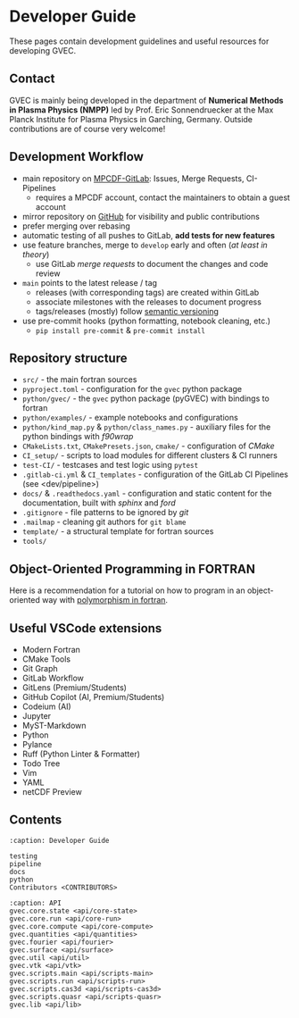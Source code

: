 # Developer Guide

These pages contain development guidelines and useful resources for developing GVEC.

## Contact

GVEC is mainly being developed in the department of **Numerical Methods in Plasma Physics (NMPP)**
led by Prof. Eric Sonnendruecker at the Max Planck Institute for Plasma Physics
in Garching, Germany. Outside contributions are of course very welcome!

<!-- Other Topics -->

## Development Workflow

* main repository on [MPCDF-GitLab](https://gitlab.mpcdf.mpg.de/gvec-group/gvec): Issues, Merge Requests, CI-Pipelines
    * requires a MPCDF account, contact the maintainers to obtain a guest account
* mirror repository on [GitHub](https://github.com/gvec-group/gvec) for visibility and public contributions
* prefer merging over rebasing
* automatic testing of all pushes to GitLab, **add tests for new features**
* use feature branches, merge to `develop` early and often (*at least in theory*)
    * use GitLab *merge requests* to document the changes and code review
* `main` points to the latest release / tag
    * releases (with corresponding tags) are created within GitLab
    * associate milestones with the releases to document progress
    * tags/releases (mostly) follow [semantic versioning](https://semver.org/)
* use pre-commit hooks (python formatting, notebook cleaning, etc.)
    * `pip install pre-commit` & `pre-commit install`

## Repository structure

* `src/` - the main fortran sources
* `pyproject.toml` - configuration for the `gvec` python package
* `python/gvec/` - the `gvec` python package (pyGVEC) with bindings to fortran
* `python/examples/` - example notebooks and configurations
* `python/kind_map.py` & `python/class_names.py` - auxiliary files for the python bindings with *f90wrap*
* `CMakeLists.txt`, `CMakePresets.json`, `cmake/` - configuration of *CMake*
* `CI_setup/` - scripts to load modules for different clusters & CI runners
* `test-CI/` - testcases and test logic using `pytest`
* `.gitlab-ci.yml` & `CI_templates` - configuration of the GitLab CI Pipelines (see <dev/pipeline>)
* `docs/` & `.readthedocs.yaml` - configuration and static content for the documentation, built with *sphinx* and *ford*
* `.gitignore` - file patterns to be ignored by *git*
* `.mailmap` - cleaning git authors for `git blame`
* `template/` - a structural template for fortran sources
* `tools/`

## Object-Oriented Programming in FORTRAN

Here is a recommendation for a tutorial on how to program in an object-oriented way
with [polymorphism in fortran](https://gist.github.com/n-s-k/522f2669979ed6d0582b8e80cf6c95fd).

## Useful VSCode extensions

* Modern Fortran
* CMake Tools
* Git Graph
* GitLab Workflow
* GitLens (Premium/Students)
* GitHub Copilot (AI, Premium/Students)
* Codeium (AI)
* Jupyter
* MyST-Markdown
* Python
* Pylance
* Ruff (Python Linter & Formatter)
* Todo Tree
* Vim
* YAML
* netCDF Preview

## Contents

<!-- TOC -->

```{toctree}
:caption: Developer Guide

testing
pipeline
docs
python
Contributors <CONTRIBUTORS>
```

```{toctree}
:caption: API
gvec.core.state <api/core-state>
gvec.core.run <api/core-run>
gvec.core.compute <api/core-compute>
gvec.quantities <api/quantities>
gvec.fourier <api/fourier>
gvec.surface <api/surface>
gvec.util <api/util>
gvec.vtk <api/vtk>
gvec.scripts.main <api/scripts-main>
gvec.scripts.run <api/scripts-run>
gvec.scripts.cas3d <api/scripts-cas3d>
gvec.scripts.quasr <api/scripts-quasr>
gvec.lib <api/lib>
```
